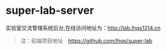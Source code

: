# super-lab-server
实验室交流管理系统后台,在线访问地址为：http://lab.lhqs1314.cn


> 注：前端项目地址　https://github.com/lhqs/super-lab
